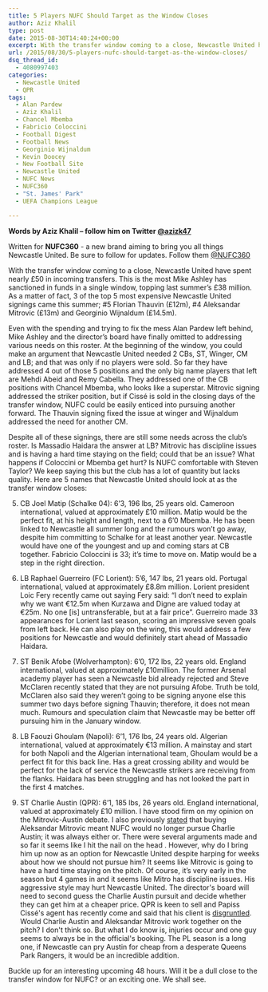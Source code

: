 ```yaml
---
title: 5 Players NUFC Should Target as the Window Closes
author: Aziz Khalil
type: post
date: 2015-08-30T14:40:24+00:00
excerpt: With the transfer window coming to a close, Newcastle United have spent nearly £50 in incoming transfers. This is the most Mike Ashley has sanctioned in funds in a single window, topping last summer’s £38 million. As a matter of fact, 3 of the top 5 most expensive..
url: /2015/08/30/5-players-nufc-should-target-as-the-window-closes/
dsq_thread_id:
  - 4080997403
categories:
  - Newcastle United
  - QPR
tags:
  - Alan Pardew
  - Aziz Khalil
  - Chancel Mbemba
  - Fabricio Coloccini
  - Football Digest
  - Football News
  - Georginio Wijnaldum
  - Kevin Doocey
  - New Football Site
  - Newcastle United
  - NUFC News
  - NUFC360
  - "St. James' Park"
  - UEFA Champions League

---
```

**Words by Aziz Khalil – follow him on Twitter [@azizk47](https://twitter.com/azizk47")**

Written for **NUFC360** - a new brand aiming to bring you all things Newcastle United. Be sure to follow for updates. Follow them [@NUFC360](https://twitter.com/nufc360)

With the transfer window coming to a close, Newcastle United have spent nearly £50 in incoming transfers. This is the most Mike Ashley has sanctioned in funds in a single window, topping last summer’s £38 million. As a matter of fact, 3 of the top 5 most expensive Newcastle United signings came this summer; #5 Florian Thauvin (£12m), #4 Aleksandar Mitrovic (£13m) and Georginio Wijnaldum (£14.5m).

Even with the spending and trying to fix the mess Alan Pardew left behind, Mike Ashley and the director’s board have finally omitted to addressing various needs on this roster. At the beginning of the window, you could make an argument that Newcastle United needed 2 CBs, ST, Winger, CM and LB; and that was only if no players were sold. So far they have addressed 4 out of those 5 positions and the only big name players that left are Mehdi Abeid and Remy Cabella. They addressed one of the CB positions with Chancel Mbemba, who looks like a superstar. Mitrovic signing addressed the striker position, but if Cissé is sold in the closing days of the transfer window, NUFC could be easily enticed into pursuing another forward. The Thauvin signing fixed the issue at winger and Wijnaldum addressed the need for another CM.

Despite all of these signings, there are still some needs across the club’s roster. Is Massadio Haidara the answer at LB? Mitrovic has discipline issues and is having a hard time staying on the field; could that be an issue? What happens if Coloccini or Mbemba get hurt? Is NUFC comfortable with Steven Taylor? We keep saying this but the club has a lot of quantity but lacks quality. Here are 5 names that Newcastle United should look at as the transfer window closes:

5) CB Joel Matip (Schalke 04): 6’3, 196 lbs, 25 years old. Cameroon international, valued at approximately £10 million. Matip would be the perfect fit, at his height and length, next to a 6’0 Mbemba. He has been linked to Newcastle all summer long and the rumours won’t go away, despite him committing to Schalke for at least another year. Newcastle would have one of the youngest and up and coming stars at CB together. Fabricio Coloccini is 33; it’s time to move on. Matip would be a step in the right direction.

4) LB Raphael Guerreiro (FC Lorient): 5’6, 147 lbs, 21 years old. Portugal international, valued at approximately £8.8m million. Lorient president Loic Fery recently came out saying Fery said: “I don’t need to explain why we want €12.5m when Kurzawa and Digne are valued today at €25m. No one [is] untransferable, but at a fair price”. Guerreiro made 33 appearances for Lorient last season, scoring an impressive seven goals from left back. He can also play on the wing, this would address a few positions for Newcastle and would definitely start ahead of Massadio Haidara.

3) ST Benik Afobe (Wolverhampton): 6’0, 172 lbs, 22 years old. England international, valued at approximately £10million. The former Arsenal academy player has seen a Newcastle bid already rejected and Steve McClaren recently stated that they are not pursuing Afobe. Truth be told, McClaren also said they weren’t going to be signing anyone else this summer two days before signing Thauvin; therefore, it does not mean much. Rumours and speculation claim that Newcastle may be better off pursuing him in the January window. <!--more-->

2) LB Faouzi Ghoulam (Napoli): 6’1, 176 lbs, 24 years old. Algerian international, valued at approximately €13 million. A mainstay and start for both Napoli and the Algerian international team, Ghoulam would be a perfect fit for this back line. Has a great crossing ability and would be perfect for the lack of service the Newcastle strikers are receiving from the flanks. Haidara has been struggling and has not looked the part in the first 4 matches.

1) ST Charlie Austin (QPR): 6’1, 185 lbs, 26 years old. England international, valued at approximately £10 million. I have stood firm on my opinion on the Mitrovic-Austin debate. I also previously [stated][2] that buying Aleksandar Mitrovic meant NUFC would no longer pursue Charlie Austin; it was always either or. There were several arguments made and so far it seems like I hit the nail on the head . However, why do I bring him up now as an option for Newcastle United despite harping for weeks about how we should not pursue him? It seems like Mitrovic is going to have a hard time staying on the pitch. Of course, it’s very early in the season but 4 games in and it seems like Mitro has discipline issues. His aggressive style may hurt Newcastle United. The director's board will need to second guess the Charlie Austin pursuit and decide whether they can get him at a cheaper price. QPR is keen to sell and Papiss Cissé's agent has recently come and said that his client is [disgruntled][3]. Would Charlie Austin and Aleksandar Mitrovic work together on the pitch? I don't think so. But what I do know is, injuries occur and one guy seems to always be in the official's booking. The PL season is a long one, if Newcastle can pry Austin for cheap from a desperate Queens Park Rangers, it would be an incredible addition.

Buckle up for an interesting upcoming 48 hours. Will it be a dull close to the transfer window for NUFC? or an exciting one. We shall see.

 [1]: https://twitter.com/NUFC360
 [2]: https://www.footballdigest.org/2015/07/25/an-inside-look-at-aleksandar-mitrovic-and-why-it-was-always-him-or-charlie-austin/
 [3]: http://www.chroniclelive.co.uk/sport/football/transfer-news/papiss-cisse-could-still-leave-9954949?utm_source=dlvr.it&utm_medium=twitter
